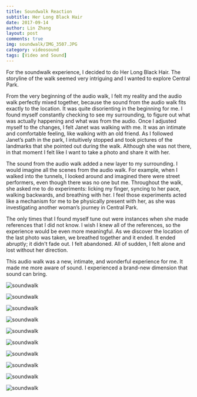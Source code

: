```yaml
---
title: Soundwalk Reaction
subtitle: Her Long Black Hair
date: 2017-09-14
author: Lin Zhang
layout: post
comments: true
img: soundwalk/IMG_3507.JPG
category: videosound
tags: [Video and Sound]
---
```

For the soundwalk experience, I decided to do Her Long Black Hair. The storyline of the walk seemed very intriguing and I wanted to explore Central Park.

From the very beginning of the audio walk, I felt my reality and the audio walk perfectly mixed together, because the sound from the audio walk fits exactly to the location. It was quite disorienting in the beginning for me. I found myself constantly checking to see my surrounding, to figure out what was actually happening and what was from the audio. Once I adjusted myself to the changes, I felt Janet was walking with me. It was an intimate and comfortable feeling, like walking with an old friend.
As I followed Janet’s path in the park, I intuitively stopped and took pictures of the landmarks that she pointed out during the walk. Although she was not there, in that moment I felt like I want to take a photo and share it with her.

The sound from the audio walk added a new layer to my surrounding. I would imagine all the scenes from the audio walk. For example, when I walked into the tunnels, I looked around and imagined there were street performers, even though there was no one but me. Throughout the walk, she asked me to do experiments: licking my finger, syncing to her pace, walking backwards, and breathing with her.  I feel those experiments acted like a mechanism for me to be physically present with her, as she was investigating another woman’s journey in Central Park.

The only times that I found myself tune out were instances when she made references that I did not know. I wish I knew all of the references, so the experience would be even more meaningful.
 As we discover the location of the last photo was taken, we breathed together and it ended. It ended abruptly; it didn't fade out. I felt abandoned. All of sudden, I felt alone and lost without her direction.

This audio walk was a new, intimate, and wonderful experience for me. It made me more aware of sound. I experienced a brand-new dimension that sound can bring.

![soundwalk]({{site.baseurl}}/assets/img/soundwalk/IMG_3513.JPG)

![soundwalk]({{site.baseurl}}/assets/img/soundwalk/IMG_3520.JPG)

![soundwalk]({{site.baseurl}}/assets/img/soundwalk/IMG_3527.JPG)

![soundwalk]({{site.baseurl}}/assets/img/soundwalk/IMG_3534.JPG)

![soundwalk]({{site.baseurl}}/assets/img/soundwalk/IMG_3538.JPG)

![soundwalk]({{site.baseurl}}/assets/img/soundwalk/IMG_3541.JPG)

![soundwalk]({{site.baseurl}}/assets/img/soundwalk/IMG_3551.JPG)

![soundwalk]({{site.baseurl}}/assets/img/soundwalk/IMG_3555.JPG)

![soundwalk]({{site.baseurl}}/assets/img/soundwalk/IMG_3570.JPG)

![soundwalk]({{site.baseurl}}/assets/img/soundwalk/IMG_3584.JPG)
